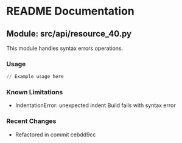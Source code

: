 # README Documentation

## Module: src/api/resource_40.py

This module handles syntax errors operations.

### Usage

```python
// Example usage here
```

### Known Limitations

- IndentationError: unexpected indent Build fails with syntax error

### Recent Changes

- Refactored in commit cebdd9cc
